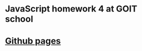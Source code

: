 # JavaScript homework 4 at GOIT school
<a href="https://alexm4rt1n.github.io/goit-js-hw-04/"><h1>Github pages</h1></a>